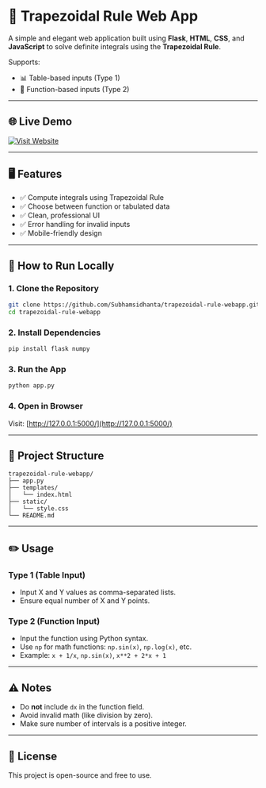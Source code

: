 
# 📐 Trapezoidal Rule Web App

A simple and elegant web application built using **Flask**, **HTML**, **CSS**, and **JavaScript** to solve definite integrals using the **Trapezoidal Rule**.

Supports:
- 📊 Table-based inputs (Type 1)
- 🧮 Function-based inputs (Type 2)

---

## 🌐 Live Demo

[![Visit Website](https://img.shields.io/badge/Visit-WebApp-blue?style=for-the-badge)](https://trapezoidal-rule-web-app-subhamsidhanta.onrender.com)


---

## 🖥️ Features

- ✅ Compute integrals using Trapezoidal Rule
- ✅ Choose between function or tabulated data
- ✅ Clean, professional UI
- ✅ Error handling for invalid inputs
- ✅ Mobile-friendly design

---

## 🚀 How to Run Locally

### 1. Clone the Repository

```bash
git clone https://github.com/Subhamsidhanta/trapezoidal-rule-webapp.git
cd trapezoidal-rule-webapp
```

### 2. Install Dependencies

```bash
pip install flask numpy
```

### 3. Run the App

```bash
python app.py
```

### 4. Open in Browser

Visit: [http://127.0.0.1:5000/](http://127.0.0.1:5000/)

---

## 📂 Project Structure

```
trapezoidal-rule-webapp/
├── app.py
├── templates/
│   └── index.html
├── static/
│   └── style.css
└── README.md
```

---

## ✏️ Usage

### Type 1 (Table Input)

- Input X and Y values as comma-separated lists.
- Ensure equal number of X and Y points.

### Type 2 (Function Input)

- Input the function using Python syntax.
- Use `np` for math functions: `np.sin(x)`, `np.log(x)`, etc.
- Example: `x + 1/x`, `np.sin(x)`, `x**2 + 2*x + 1`

---

## ⚠️ Notes

- Do **not** include `dx` in the function field.
- Avoid invalid math (like division by zero).
- Make sure number of intervals is a positive integer.

---

## 📜 License

This project is open-source and free to use.
